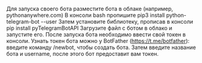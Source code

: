 Для запуска своего бота разместите бота в облаке (например, pythonanywhere.com)
В консоли bash пропишите pip3 install python-telegram-bot --user
Затем установите библиотеку, прописав в консоли pip install pyTelegramBotAPI
Загрузите файл с ботом в облако и запустите его.
После запуска бота необходимо ввести свой токен в консоли.
Узнать токен бота можно у BotFather (https://t.me/botfather): введите команду /newbot, чтобы создать бота. Затем введите название бота и username, после этого бот предоставит вам токен.
